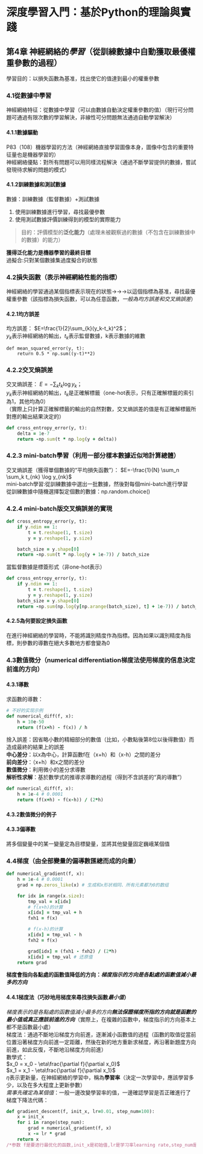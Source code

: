# 深度學習入門：基於Python的理論與實踐  
## 第4章 神經網絡的*學習*（從訓練數據中自動獲取最優權重參數的過程）  
學習目的：以損失函數為基准，找出使它的值達到最小的權重參數  
### 4.1從數據中學習  
神經網絡特征：從數據中學習（可以由數據自動決定權重參數的值）（現行可分問題可通過有限次數的學習解決，非線性可分問題無法通過自動學習解決）  
#### 4.1.1數據驅動
P83（108）機器學習的方法（神經網絡直接學習圖像本身，圖像中包含的重要特征量也是機器學習的）  
神經網絡優點：對所有問題可以用同樣流程解決（通過不斷學習提供的數據，嘗試發現待求解的問題的模式）  
#### 4.1.2訓練數據和測試數據
數據：訓練數據（監督數據）+測試數據    
1. 使用訓練數據進行學習，尋找最優參數  
2. 使用測試數據評價訓練得到的模型的實際能力    
> 目的：評價模型的**泛化能力**（處理未被觀察過的數據（不包含在訓練數據中的數據）的能力）        

**獲得泛化能力是機器學習的最終目標**  
過擬合:只對某個數據集過度擬合的狀態
### 4.2損失函數（表示神經網絡性能的指標）    
神經網絡的學習通過某個指標表示現在的狀態→→→以這個指標為基准，尋找最優權重參數（該指標為損失函數，可以為任意函數，*一般為均方誤差和交叉熵誤差*）  
#### 4.2.1均方誤差              
均方誤差：
        $E=\frac{1}{2}\sum_{k}(y_k-t_k)^2$；  
        $y_k$表示神經網絡的輸出，$t_k$表示監督數據，k表示數據的維數       
```
def mean_squared_error(y, t):
    return 0.5 * np.sum((y-t)**2)
```
### 4.2.2交叉熵誤差       
交叉熵誤差：
          $E=-\sum_k t_k \log y_k$；  
          $y_k$表示神經網絡的輸出，$t_k$是正確解標籤（one-hot表示，只有正確解標籤的索引為1，其他均為0）  
（實際上只計算正確解標籤的輸出的自然對數，交叉熵誤差的值是有正確解標籤所對應的輸出結果決定的）  
```ruby
def cross_entropy_error(y, t):
    delta = 1e-7
    return -np.sum(t * np.log(y + delta))
```
### 4.2.3 mini-batch學習（利用一部分樣本數據近似地計算總體）  
交叉熵誤差（獲得單個數據的“平均損失函數”）：
$E=-\frac{1}{N} \sum_n \sum_k t_{nk} \log y_{nk}$  
mini-batch學習:從訓練數據中選出一批數據，然後對每個mini-batch進行學習   
從訓練數據中隨機選擇製定個數的數據：np.random.choice()   
### 4.2.4 mini-batch版交叉熵誤差的實現  
```ruby
def cross_entropy_error(y, t):
    if y.ndim == 1: 
        t = t.reshape(1, t.size)
        y = y.reshape(1, y.size)

    batch_size = y.shape[0]
    return -np.sum(t * np.log(y + 1e-7)) / batch_size
```
當監督數據是標簽形式（非one-hot表示）  
```ruby
def cross_entropy_error(y, t):
    if y.ndim == 1:
        t = t.reshape(1, t.size)
        y = y.reshape(1, y.size)
    batch_size = y.shape[0]
    return -np.sum(np.log(y[np.arange(batch_size), t] + 1e-7)) / batch_size
```
#### 4.2.5為何要設定損失函數    
在進行神經網絡的學習時，不能將識別精度作為指標。因為如果以識別精度為指標，則參數的導數在絕大多數地方都會變為0  
### 4.3數值微分（numerical differentiation梯度法使用梯度的信息決定前進的方向）
#### 4.3.1導數
求函數的導數：   
```ruby
# 不好的实现示例
def numerical_diff(f, x):
    h = 10e-50
    return (f(x+h) - f(x)) / h
```
捨入誤差：因省略小數的精細部分的數值（比如，小數點後第8位以後得數值）而造成最終的結果上的誤差  
**中心差分**：以x為中心，計算函數f在（x+h）和（x-h）之間的差分  
**前向差分**：（x+h）和x之間的差分  
**數值微分**：利用微小的差分求導數  
**解析性求解**：基於數學式的推導求導數的過程（得到不含誤差的“真的導數”） 
```ruby
def numerical_diff(f, x):
    h = 1e-4 # 0.0001     
    return (f(x+h) - f(x-h)) / (2*h)
```
#### 4.3.2數值微分的例子
#### 4.3.3偏導數
將多個變量中的某一變量定為目標變量，並將其他變量固定巍峨某個值  
### 4.4梯度（由全部變量的偏導數匯總而成的向量）  
```ruby
def numerical_gradient(f, x):
    h = 1e-4 # 0.0001
    grad = np.zeros_like(x) # 生成和x形状相同、所有元素都为0的数组

    for idx in range(x.size):
        tmp_val = x[idx]
        # f(x+h)的计算
        x[idx] = tmp_val + h
        fxh1 = f(x)

        # f(x-h)的计算
        x[idx] = tmp_val - h
        fxh2 = f(x)

        grad[idx] = (fxh1 - fxh2) / (2*h)
        x[idx] = tmp_val # 还原值
    return grad
```
**梯度會指向各點處的函數值降低的方向：*梯度指示的方向是各點處的函數值減小最多的方向***         
#### 4.4.1梯度法（巧妙地用梯度來尋找損失函數*最小值*）      
*梯度表示的是各點處的函數值減小最多的方向**無法保證梯度所指的方向就是函數的最小值或真正應該前進的方向***（實際上，在複雜的函數中，梯度指示的方向基本上都不是函數最小處）  
梯度法：通過不斷地沿梯度方向前進，逐漸減小函數值的過程（函數的取值從當前位置沿著梯度方向前進一定距離，然後在新的地方重新求梯度，再沿著新題度方向前進，如此反復，不斷地沿梯度方向前進）  
數學式：  
        $x_0 = x_0 - \eta\frac{\partial f}{\partial x_0}$  
        $x_1 = x_1 - \eta\frac{\partial f}{\partial x_1}$   
$\eta$表示更新量，在神經網絡的學習中，稱為**學習率**（決定一次學習中，應該學習多少，以及在多大程度上更新參數）  
        *需事先確定為某個值*：一般一邊改變學習率的值，一邊確認學習是否正確進行了  
梯度下降法代碼：  
```ruby
def gradient_descent(f, init_x, lr=0.01, step_num=100):
    x = init_x
    for i in range(step_num):
        grad = numerical_gradient(f, x)
        x -= lr * grad
    return x
/*参数 f是要进行最优化的函数,init_x是初始值,lr是学习率learning rate,step_num是梯度法的重复次数,numerical_gradient(f,x)会求函数的梯度，用该梯度乘以学习率得到的值进行更新操作，由 step_num指定重复的次数。*/
```











          











